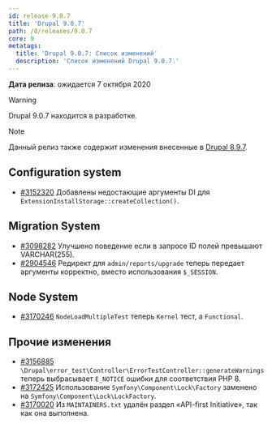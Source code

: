 ```yaml
---
id: release-9.0.7
title: 'Drupal 9.0.7'
path: /8/releases/9.0.7
core: 9
metatags:
  title: 'Drupal 9.0.7: Список изменений'
  description: 'Список изменений Drupal 9.0.7.'
---
```


**Дата релиза**: ожидается 7 октября 2020

> [!WARNING]
> Drupal 9.0.7 находится в разработке.

> [!NOTE]
> Данный релиз также содержит изменения внесенные в [Drupal 8.9.7](../../8/releases/release-8.9.7.md).

## Configuration system

- [#3152320](https://www.drupal.org/project/drupal/issues/3152320) Добавлены недостающие аргументы DI для `ExtensionInstallStorage::createCollection()`.

## Migration System

- [#3098282](https://www.drupal.org/project/drupal/issues/3098282) Улучшено поведение если в запросе ID полей превышают VARCHAR(255).
- [#2904546](https://www.drupal.org/project/drupal/issues/2904546) Редирект для `admin/reports/upgrade` теперь передает аргументы корректно, вместо использования `$_SESSION`.

## Node System

- [#3170246](https://www.drupal.org/project/drupal/issues/3170246) `NodeLoadMultipleTest` теперь `Kernel` тест, а `Functional`.

## Прочие изменения

- [#3156885](https://www.drupal.org/project/drupal/issues/3156885) `\Drupal\error_test\Controller\ErrorTestController::generateWarnings` теперь выбрасывает `E_NOTICE` ошибки для соответствия PHP 8.
- [#3172425](https://www.drupal.org/project/drupal/issues/3172425) Использование `Symfony\Component\Lock\Factory` заменено на `Symfony\Component\Lock\LockFactory`.
- [#3170020](https://www.drupal.org/project/drupal/issues/3170020) Из `MAINTAINERS.txt` удалён раздел «API-first Initiative», так как она выполнена.
